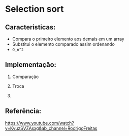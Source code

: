 # Selection sort

## Caracteristicas:
- Compara o primeiro elemento aos demais em um array
- Substitui o elemento comparado assim ordenando
- `O_n^2`



## Implementação:

1. Comparação

2. Troca

3.

## Referência:
https://www.youtube.com/watch?v=KvuzSVZAsxg&ab_channel=RodrigoFreitas